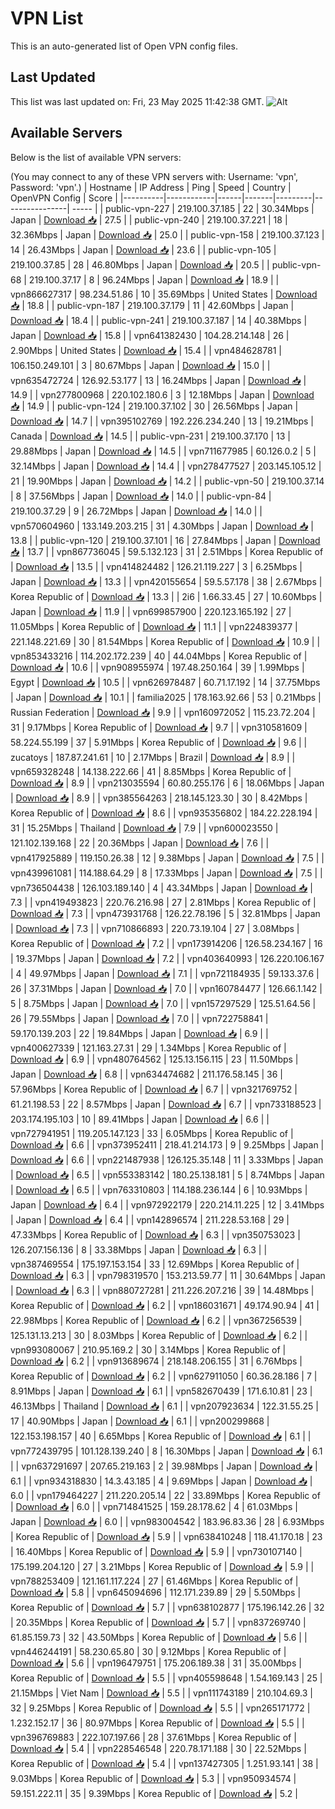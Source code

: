 # VPN List

This is an auto-generated list of Open VPN config files.

## Last Updated

This list was last updated on: Fri, 23 May 2025 11:42:38 GMT.
![Alt](https://repobeats.axiom.co/api/embed/186b98318ef1479477931607c1ad7d823f12451f.svg "Repobeats analytics image")

## Available Servers

Below is the list of available VPN servers:

(You may connect to any of these VPN servers with: Username: 'vpn', Password: 'vpn'.)
| Hostname | IP Address | Ping | Speed | Country | OpenVPN Config | Score |
|----------|------------|------|-------|---------|----------------| ----- |
| public-vpn-227 | 219.100.37.185 | 22 | 30.34Mbps | Japan | [Download 📥](./configs/server_0_JP.ovpn) | 27.5 |
| public-vpn-240 | 219.100.37.221 | 18 | 32.36Mbps | Japan | [Download 📥](./configs/server_1_JP.ovpn) | 25.0 |
| public-vpn-158 | 219.100.37.123 | 14 | 26.43Mbps | Japan | [Download 📥](./configs/server_2_JP.ovpn) | 23.6 |
| public-vpn-105 | 219.100.37.85 | 28 | 46.80Mbps | Japan | [Download 📥](./configs/server_3_JP.ovpn) | 20.5 |
| public-vpn-68 | 219.100.37.17 | 8 | 96.24Mbps | Japan | [Download 📥](./configs/server_4_JP.ovpn) | 18.9 |
| vpn866627317 | 98.234.51.86 | 10 | 35.69Mbps | United States | [Download 📥](./configs/server_5_US.ovpn) | 18.8 |
| public-vpn-187 | 219.100.37.179 | 11 | 42.60Mbps | Japan | [Download 📥](./configs/server_6_JP.ovpn) | 18.4 |
| public-vpn-241 | 219.100.37.187 | 14 | 40.38Mbps | Japan | [Download 📥](./configs/server_7_JP.ovpn) | 15.8 |
| vpn641382430 | 104.28.214.148 | 26 | 2.90Mbps | United States | [Download 📥](./configs/server_8_US.ovpn) | 15.4 |
| vpn484628781 | 106.150.249.101 | 3 | 80.67Mbps | Japan | [Download 📥](./configs/server_9_JP.ovpn) | 15.0 |
| vpn635472724 | 126.92.53.177 | 13 | 16.24Mbps | Japan | [Download 📥](./configs/server_10_JP.ovpn) | 14.9 |
| vpn277800968 | 220.102.180.6 | 3 | 12.18Mbps | Japan | [Download 📥](./configs/server_11_JP.ovpn) | 14.9 |
| public-vpn-124 | 219.100.37.102 | 30 | 26.56Mbps | Japan | [Download 📥](./configs/server_12_JP.ovpn) | 14.7 |
| vpn395102769 | 192.226.234.240 | 13 | 19.21Mbps | Canada | [Download 📥](./configs/server_13_CA.ovpn) | 14.5 |
| public-vpn-231 | 219.100.37.170 | 13 | 29.88Mbps | Japan | [Download 📥](./configs/server_14_JP.ovpn) | 14.5 |
| vpn711677985 | 60.126.0.2 | 5 | 32.14Mbps | Japan | [Download 📥](./configs/server_15_JP.ovpn) | 14.4 |
| vpn278477527 | 203.145.105.12 | 21 | 19.90Mbps | Japan | [Download 📥](./configs/server_16_JP.ovpn) | 14.2 |
| public-vpn-50 | 219.100.37.14 | 8 | 37.56Mbps | Japan | [Download 📥](./configs/server_17_JP.ovpn) | 14.0 |
| public-vpn-84 | 219.100.37.29 | 9 | 26.72Mbps | Japan | [Download 📥](./configs/server_18_JP.ovpn) | 14.0 |
| vpn570604960 | 133.149.203.215 | 31 | 4.30Mbps | Japan | [Download 📥](./configs/server_19_JP.ovpn) | 13.8 |
| public-vpn-120 | 219.100.37.101 | 16 | 27.84Mbps | Japan | [Download 📥](./configs/server_20_JP.ovpn) | 13.7 |
| vpn867736045 | 59.5.132.123 | 31 | 2.51Mbps | Korea Republic of | [Download 📥](./configs/server_21_KR.ovpn) | 13.5 |
| vpn414824482 | 126.21.119.227 | 3 | 6.25Mbps | Japan | [Download 📥](./configs/server_22_JP.ovpn) | 13.3 |
| vpn420155654 | 59.5.57.178 | 38 | 2.67Mbps | Korea Republic of | [Download 📥](./configs/server_23_KR.ovpn) | 13.3 |
| 2i6 | 1.66.33.45 | 27 | 10.60Mbps | Japan | [Download 📥](./configs/server_24_JP.ovpn) | 11.9 |
| vpn699857900 | 220.123.165.192 | 27 | 11.05Mbps | Korea Republic of | [Download 📥](./configs/server_25_KR.ovpn) | 11.1 |
| vpn224839377 | 221.148.221.69 | 30 | 81.54Mbps | Korea Republic of | [Download 📥](./configs/server_26_KR.ovpn) | 10.9 |
| vpn853433216 | 114.202.172.239 | 40 | 44.04Mbps | Korea Republic of | [Download 📥](./configs/server_27_KR.ovpn) | 10.6 |
| vpn908955974 | 197.48.250.164 | 39 | 1.99Mbps | Egypt | [Download 📥](./configs/server_28_EG.ovpn) | 10.5 |
| vpn626978487 | 60.71.17.192 | 14 | 37.75Mbps | Japan | [Download 📥](./configs/server_29_JP.ovpn) | 10.1 |
| familia2025 | 178.163.92.66 | 53 | 0.21Mbps | Russian Federation | [Download 📥](./configs/server_30_RU.ovpn) | 9.9 |
| vpn160972052 | 115.23.72.204 | 31 | 9.17Mbps | Korea Republic of | [Download 📥](./configs/server_31_KR.ovpn) | 9.7 |
| vpn310581609 | 58.224.55.199 | 37 | 5.91Mbps | Korea Republic of | [Download 📥](./configs/server_32_KR.ovpn) | 9.6 |
| zucatoys | 187.87.241.61 | 10 | 2.17Mbps | Brazil | [Download 📥](./configs/server_33_BR.ovpn) | 8.9 |
| vpn659328248 | 14.138.222.66 | 41 | 8.85Mbps | Korea Republic of | [Download 📥](./configs/server_34_KR.ovpn) | 8.9 |
| vpn213035594 | 60.80.255.176 | 6 | 18.06Mbps | Japan | [Download 📥](./configs/server_35_JP.ovpn) | 8.9 |
| vpn385564263 | 218.145.123.30 | 30 | 8.42Mbps | Korea Republic of | [Download 📥](./configs/server_36_KR.ovpn) | 8.6 |
| vpn935356802 | 184.22.228.194 | 31 | 15.25Mbps | Thailand | [Download 📥](./configs/server_37_TH.ovpn) | 7.9 |
| vpn600023550 | 121.102.139.168 | 22 | 20.36Mbps | Japan | [Download 📥](./configs/server_38_JP.ovpn) | 7.6 |
| vpn417925889 | 119.150.26.38 | 12 | 9.38Mbps | Japan | [Download 📥](./configs/server_39_JP.ovpn) | 7.5 |
| vpn439961081 | 114.188.64.29 | 8 | 17.33Mbps | Japan | [Download 📥](./configs/server_40_JP.ovpn) | 7.5 |
| vpn736504438 | 126.103.189.140 | 4 | 43.34Mbps | Japan | [Download 📥](./configs/server_41_JP.ovpn) | 7.3 |
| vpn419493823 | 220.76.216.98 | 27 | 2.81Mbps | Korea Republic of | [Download 📥](./configs/server_42_KR.ovpn) | 7.3 |
| vpn473931768 | 126.22.78.196 | 5 | 32.81Mbps | Japan | [Download 📥](./configs/server_43_JP.ovpn) | 7.3 |
| vpn710866893 | 220.73.19.104 | 27 | 3.08Mbps | Korea Republic of | [Download 📥](./configs/server_44_KR.ovpn) | 7.2 |
| vpn173914206 | 126.58.234.167 | 16 | 19.37Mbps | Japan | [Download 📥](./configs/server_45_JP.ovpn) | 7.2 |
| vpn403640993 | 126.220.106.167 | 4 | 49.97Mbps | Japan | [Download 📥](./configs/server_46_JP.ovpn) | 7.1 |
| vpn721184935 | 59.133.37.6 | 26 | 37.31Mbps | Japan | [Download 📥](./configs/server_47_JP.ovpn) | 7.0 |
| vpn160784477 | 126.66.1.142 | 5 | 8.75Mbps | Japan | [Download 📥](./configs/server_48_JP.ovpn) | 7.0 |
| vpn157297529 | 125.51.64.56 | 26 | 79.55Mbps | Japan | [Download 📥](./configs/server_49_JP.ovpn) | 7.0 |
| vpn722758841 | 59.170.139.203 | 22 | 19.84Mbps | Japan | [Download 📥](./configs/server_50_JP.ovpn) | 6.9 |
| vpn400627339 | 121.163.27.31 | 29 | 1.34Mbps | Korea Republic of | [Download 📥](./configs/server_51_KR.ovpn) | 6.9 |
| vpn480764562 | 125.13.156.115 | 23 | 11.50Mbps | Japan | [Download 📥](./configs/server_52_JP.ovpn) | 6.8 |
| vpn634474682 | 211.176.58.145 | 36 | 57.96Mbps | Korea Republic of | [Download 📥](./configs/server_53_KR.ovpn) | 6.7 |
| vpn321769752 | 61.21.198.53 | 22 | 8.57Mbps | Japan | [Download 📥](./configs/server_54_JP.ovpn) | 6.7 |
| vpn733188523 | 203.174.195.103 | 10 | 89.41Mbps | Japan | [Download 📥](./configs/server_55_JP.ovpn) | 6.6 |
| vpn727941951 | 119.205.147.123 | 33 | 6.05Mbps | Korea Republic of | [Download 📥](./configs/server_56_KR.ovpn) | 6.6 |
| vpn373952411 | 218.41.214.173 | 9 | 9.25Mbps | Japan | [Download 📥](./configs/server_57_JP.ovpn) | 6.6 |
| vpn221487938 | 126.125.35.148 | 11 | 3.33Mbps | Japan | [Download 📥](./configs/server_58_JP.ovpn) | 6.5 |
| vpn553383142 | 180.25.138.181 | 5 | 8.74Mbps | Japan | [Download 📥](./configs/server_59_JP.ovpn) | 6.5 |
| vpn763310803 | 114.188.236.144 | 6 | 10.93Mbps | Japan | [Download 📥](./configs/server_60_JP.ovpn) | 6.4 |
| vpn972922179 | 220.214.11.225 | 12 | 3.41Mbps | Japan | [Download 📥](./configs/server_61_JP.ovpn) | 6.4 |
| vpn142896574 | 211.228.53.168 | 29 | 47.33Mbps | Korea Republic of | [Download 📥](./configs/server_62_KR.ovpn) | 6.3 |
| vpn350753023 | 126.207.156.136 | 8 | 33.38Mbps | Japan | [Download 📥](./configs/server_63_JP.ovpn) | 6.3 |
| vpn387469554 | 175.197.153.154 | 33 | 12.69Mbps | Korea Republic of | [Download 📥](./configs/server_64_KR.ovpn) | 6.3 |
| vpn798319570 | 153.213.59.77 | 11 | 30.64Mbps | Japan | [Download 📥](./configs/server_65_JP.ovpn) | 6.3 |
| vpn880727281 | 211.226.207.216 | 39 | 14.48Mbps | Korea Republic of | [Download 📥](./configs/server_66_KR.ovpn) | 6.2 |
| vpn186031671 | 49.174.90.94 | 41 | 22.98Mbps | Korea Republic of | [Download 📥](./configs/server_67_KR.ovpn) | 6.2 |
| vpn367256539 | 125.131.13.213 | 30 | 8.03Mbps | Korea Republic of | [Download 📥](./configs/server_68_KR.ovpn) | 6.2 |
| vpn993080067 | 210.95.169.2 | 30 | 3.14Mbps | Korea Republic of | [Download 📥](./configs/server_69_KR.ovpn) | 6.2 |
| vpn913689674 | 218.148.206.155 | 31 | 6.76Mbps | Korea Republic of | [Download 📥](./configs/server_70_KR.ovpn) | 6.2 |
| vpn627911050 | 60.36.28.186 | 7 | 8.91Mbps | Japan | [Download 📥](./configs/server_71_JP.ovpn) | 6.1 |
| vpn582670439 | 171.6.10.81 | 23 | 46.13Mbps | Thailand | [Download 📥](./configs/server_72_TH.ovpn) | 6.1 |
| vpn207923634 | 122.31.55.25 | 17 | 40.90Mbps | Japan | [Download 📥](./configs/server_73_JP.ovpn) | 6.1 |
| vpn200299868 | 122.153.198.157 | 40 | 6.65Mbps | Korea Republic of | [Download 📥](./configs/server_74_KR.ovpn) | 6.1 |
| vpn772439795 | 101.128.139.240 | 8 | 16.30Mbps | Japan | [Download 📥](./configs/server_75_JP.ovpn) | 6.1 |
| vpn637291697 | 207.65.219.163 | 2 | 39.98Mbps | Japan | [Download 📥](./configs/server_76_JP.ovpn) | 6.1 |
| vpn934318830 | 14.3.43.185 | 4 | 9.69Mbps | Japan | [Download 📥](./configs/server_77_JP.ovpn) | 6.0 |
| vpn179464227 | 211.220.205.14 | 22 | 33.89Mbps | Korea Republic of | [Download 📥](./configs/server_78_KR.ovpn) | 6.0 |
| vpn714841525 | 159.28.178.62 | 4 | 61.03Mbps | Japan | [Download 📥](./configs/server_79_JP.ovpn) | 6.0 |
| vpn983004542 | 183.96.83.36 | 28 | 6.93Mbps | Korea Republic of | [Download 📥](./configs/server_80_KR.ovpn) | 5.9 |
| vpn638410248 | 118.41.170.18 | 23 | 16.40Mbps | Korea Republic of | [Download 📥](./configs/server_81_KR.ovpn) | 5.9 |
| vpn730107140 | 175.199.204.120 | 27 | 3.21Mbps | Korea Republic of | [Download 📥](./configs/server_82_KR.ovpn) | 5.9 |
| vpn788253409 | 121.161.117.224 | 27 | 61.46Mbps | Korea Republic of | [Download 📥](./configs/server_83_KR.ovpn) | 5.8 |
| vpn645094696 | 112.171.239.89 | 29 | 5.50Mbps | Korea Republic of | [Download 📥](./configs/server_84_KR.ovpn) | 5.7 |
| vpn638102877 | 175.196.142.26 | 32 | 20.35Mbps | Korea Republic of | [Download 📥](./configs/server_85_KR.ovpn) | 5.7 |
| vpn837269740 | 61.85.159.73 | 32 | 43.50Mbps | Korea Republic of | [Download 📥](./configs/server_86_KR.ovpn) | 5.6 |
| vpn446244191 | 58.230.65.80 | 30 | 9.12Mbps | Korea Republic of | [Download 📥](./configs/server_87_KR.ovpn) | 5.6 |
| vpn196479751 | 175.206.189.38 | 31 | 35.00Mbps | Korea Republic of | [Download 📥](./configs/server_88_KR.ovpn) | 5.5 |
| vpn405598648 | 1.54.169.143 | 25 | 21.15Mbps | Viet Nam | [Download 📥](./configs/server_89_VN.ovpn) | 5.5 |
| vpn111743189 | 210.104.69.3 | 32 | 9.25Mbps | Korea Republic of | [Download 📥](./configs/server_90_KR.ovpn) | 5.5 |
| vpn265171772 | 1.232.152.17 | 36 | 80.97Mbps | Korea Republic of | [Download 📥](./configs/server_91_KR.ovpn) | 5.5 |
| vpn396769883 | 222.107.197.66 | 28 | 37.61Mbps | Korea Republic of | [Download 📥](./configs/server_92_KR.ovpn) | 5.4 |
| vpn228546548 | 220.78.171.188 | 30 | 22.52Mbps | Korea Republic of | [Download 📥](./configs/server_93_KR.ovpn) | 5.4 |
| vpn137427305 | 1.251.93.141 | 38 | 9.03Mbps | Korea Republic of | [Download 📥](./configs/server_94_KR.ovpn) | 5.3 |
| vpn950934574 | 59.151.222.11 | 35 | 9.39Mbps | Korea Republic of | [Download 📥](./configs/server_95_KR.ovpn) | 5.2 |

